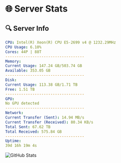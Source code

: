# 🌐 Server Stats
## 🔍 Server Info
```yaml
CPU: Intel(R) Xeon(R) CPU E5-2699 v4 @ 1232.29MHz
CPU Usage: 6.10%
Cores: 44P | 88T
-----------------------------------
Memory:
Current Usage: 147.24 GB/503.74 GB
Available: 353.05 GB
-----------------------------------
Disk:
Current Usage: 113.38 GB/1.71 TB
Free: 1.51 TB
-----------------------------------
GPU:
No GPU detected
-----------------------------------
Network:
Current Transfer (Sent): 14.94 MB/s
Current Transfer (Received): 80.34 KB/s
Total Sent: 67.62 TB
Total Received: 575.84 GB
-----------------------------------
Uptime:
39d 16h 19m 4s
```
![GitHub Stats](https://img.shields.io/badge/Updated-2025-04-16_13:41:53-blue)